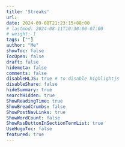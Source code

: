 ```yaml
---
title: 'Streaks'
url: 
date: 2024-09-08T21:23:15+08:00
# lastmod: 2024-08-11T10:30:00-07:00
# weight: 1
tags: [""]
author: "Me"
showToc: false
TocOpen: false
draft: false
hidemeta: false
comments: false
disableHLJS: true # to disable highlightjs
disableShare: false
hideSummary: true
searchHidden: true
ShowReadingTime: true
ShowBreadCrumbs: false
ShowPostNavLinks: true
ShowWordCount: false
ShowRssButtonInSectionTermList: true
UseHugoToc: false
featured: true
---
```

